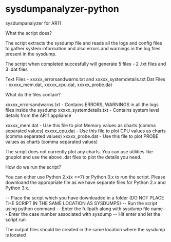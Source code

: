 # sysdumpanalyzer-python
sysdumpanalyzer for AR11

What the script does?

The script extracts the sysdump file and reads all the logs and config files to gather system information and
also errors and warnings in the log files present in the sysdump.

The script when completed succesfully will generate 5 files - 2 .txt files and 3 .dat files

Text Files - xxxxx_errorsandwarns.txt and xxxxx_systemdetails.txt
Dat Files - xxxxx_mem.dat, xxxxx_cpu.dat, xxxxx_probe.dat

What do the files contain?

xxxxx_errorsandwarns.txt - Contains ERRORS, WARNINGS in all the logs files inside the sysdump
xxxxx_systemdetails.txt  - Contains system level details from the AR11 appliance

xxxxx_mem.dat - Use this file to plot Memory values as charts (comma separated values) 
xxxxx_cpu.dat - Use this file to plot CPU values as charts (comma separated values) 
xxxxx_probe.dat - Use this file to plot PROBE values as charts (comma separated values) 

The script does not currently plot any charts. You can use utilities like gnuplot and use the above .dat files
to plot the details you need.

How do we run the script?

You can either use Python 2.x(x >=7) or Python 3.x to run the script. Please downloand the appropriate file as we have
separate files for Python 2.x and Python 3.x.

-- Place the script which you have downloaded in a folder (DO NOT PLACE THE SCRIPT IN THE SAME LOCATION AS SYSDUMPS)
-- Run the script using python command
-- Enter the fullpath along with sysdump file name
-- Enter the case number associated with sysdump
-- Hit enter and let the script run

The output files should be created in the same location where the sysdump is located


